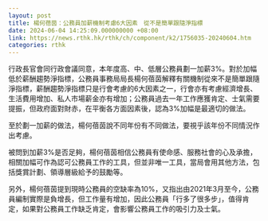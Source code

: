 ```yaml
---
layout: post
title: 楊何蓓茵：公務員加薪機制考慮6大因素　從不是簡單跟隨淨指標
date: 2024-06-04 14:25:09.000000000 +08:00
link: https://news.rthk.hk/rthk/ch/component/k2/1756035-20240604.htm
categories: rthk
---
```


行政長官會同行政會議同意，本年度高、中、低層公務員劃一加薪3%。對於加幅低於薪酬趨勢淨指標，公務員事務局局長楊何蓓茵解釋有關機制從來不是簡單跟隨淨指標，薪酬趨勢淨指標只是行會考慮的6大因素之一，行會亦有考慮經濟增長、生活費用增加、私人市場薪金亦有增加；公務員過去一年工作應獲肯定、士氣需要提振，但政府面對財赤，在平衡各方面因素後，認為3%加幅是最適切的做法。

至於劃一加薪的做法，楊何蓓茵說不同年份有不同做法，要視乎該年份不同情況作出考慮。

被問到加薪3%是否足夠，楊何蓓茵相信公務員有使命感、服務社會的心及承擔，相關加幅可作為認可公務員工作的工具，但並非唯一工具，當局會用其他方法，包括獎賞計劃、領導層級給予的鼓勵等。

另外，楊何蓓茵提到現時公務員的空缺率為10%，又指出由2021年3月至今，公務員編制實際是負增長，但工作量有增加，因此公務員「行多了很多步」，值得肯定，如果對公務員工作缺乏肯定，會影響公務員工作的吸引力及士氣。
